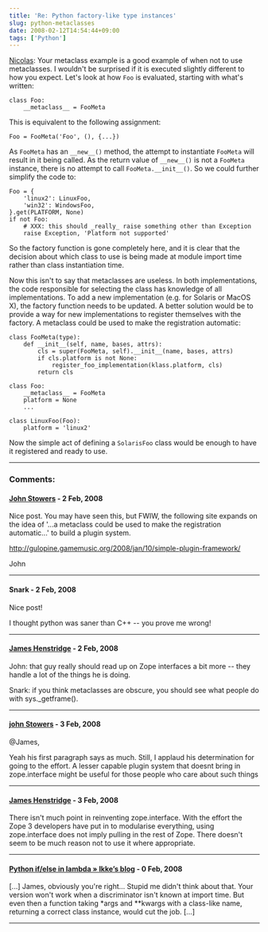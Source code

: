 ```yaml
---
title: 'Re: Python factory-like type instances'
slug: python-metaclasses
date: 2008-02-12T14:54:44+09:00
tags: ['Python']
---
```


[Nicolas](http://eikke.com/python-factory-like-type-instances/ "Python factory-like type instances"):
Your metaclass example is a good example of when not to use metaclasses.
I wouldn\'t be surprised if it is executed slightly different to how you
expect. Let\'s look at how `Foo` is evaluated, starting with what\'s
written:

    class Foo:
        __metaclass__ = FooMeta

This is equivalent to the following assignment:

    Foo = FooMeta('Foo', (), {...})

As `FooMeta` has an `__new__()` method, the attempt to instantiate
`FooMeta` will result in it being called. As the return value of
`__new__()` is not a `FooMeta` instance, there is no attempt to call
`FooMeta.__init__()`. So we could further simplify the code to:

    Foo = {
        'linux2': LinuxFoo,
        'win32': WindowsFoo,
    }.get(PLATFORM, None)
    if not Foo:
        # XXX: this should _really_ raise something other than Exception
        raise Exception, 'Platform not supported'

So the factory function is gone completely here, and it is clear that
the decision about which class to use is being made at module import
time rather than class instantiation time.

Now this isn\'t to say that metaclasses are useless. In both
implementations, the code responsible for selecting the class has
knowledge of all implementations. To add a new implementation (e.g. for
Solaris or MacOS X), the factory function needs to be updated. A better
solution would be to provide a way for new implementations to register
themselves with the factory. A metaclass could be used to make the
registration automatic:

    class FooMeta(type):
        def __init__(self, name, bases, attrs):
            cls = super(FooMeta, self).__init__(name, bases, attrs)
            if cls.platform is not None:
                register_foo_implementation(klass.platform, cls)
            return cls

    class Foo:
        __metaclass__ = FooMeta
        platform = None
        ...

    class LinuxFoo(Foo):
        platform = 'linux2'

Now the simple act of defining a `SolarisFoo` class would be enough to
have it registered and ready to use.

---
### Comments:
#### [John Stowers](http://www.johnstowers.co.nz) - <time datetime="2008-02-12 14:42:42">2 Feb, 2008</time>

Nice post. You may have seen this, but FWIW, the following site expands
on the idea of \'\...a metaclass could be used to make the registration
automatic\...\' to build a plugin system.

http://gulopine.gamemusic.org/2008/jan/10/simple-plugin-framework/

John

---
#### Snark - <time datetime="2008-02-12 15:50:06">2 Feb, 2008</time>

Nice post!

I thought python was saner than C++ \-- you prove me wrong!

---
#### [James Henstridge](http://blogs.gnome.org/jamesh/) - <time datetime="2008-02-12 21:13:58">2 Feb, 2008</time>

John: that guy really should read up on Zope interfaces a bit more \--
they handle a lot of the things he is doing.

Snark: if you think metaclasses are obscure, you should see what people
do with sys.\_getframe().

---
#### [john Stowers](http://www.johnstowers.co.nz) - <time datetime="2008-02-13 08:47:48">3 Feb, 2008</time>

\@James,

Yeah his first paragraph says as much. Still, I applaud his
determination for going to the effort. A lesser capable plugin system
that doesnt bring in zope.interface might be useful for those people who
care about such things

---
#### [James Henstridge](http://blogs.gnome.org/jamesh/) - <time datetime="2008-02-13 10:39:14">3 Feb, 2008</time>

There isn\'t much point in reinventing zope.interface. With the effort
the Zope 3 developers have put in to modularise everything, using
zope.interface does not imply pulling in the rest of Zope. There
doesn\'t seem to be much reason not to use it where appropriate.

---
#### [Python if/else in lambda &raquo; Ikke&#8217;s blog](http://eikke.com/python-ifelse-in-lambda/) - <time datetime="2008-02-17 05:47:24">0 Feb, 2008</time>

\[\...\] James, obviously you're right... Stupid me didn't think about
that. Your version won't work when a discriminator isn't known at import
time. But even then a function taking \*args and \*\*kwargs with a
class-like name, returning a correct class instance, would cut the job.
\[\...\]

---
